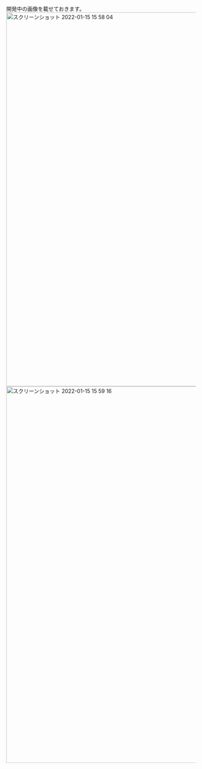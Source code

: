 開発中の画像を載せておきます。
<img width="996" alt="スクリーンショット 2022-01-15 15 58 04" src="https://user-images.githubusercontent.com/41273823/149612758-74df4785-af40-4b3d-953c-5551c18f7ea9.png">
<img width="1003" alt="スクリーンショット 2022-01-15 15 59 16" src="https://user-images.githubusercontent.com/41273823/149612778-0bb0b2e3-a5e1-49d6-9f18-a0428937fd1d.png">
